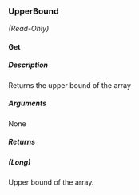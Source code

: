 
### UpperBound

*(Read-Only)*

#### Get
##### Description
Returns the upper bound of the array
##### Arguments
None
##### Returns
##### (Long) 
Upper bound of the array.